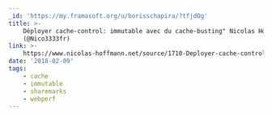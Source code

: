 ```yaml
---
_id: 'https://my.framasoft.org/u/borisschapira/?tfjdOg'
title: >-
    Déployer cache-control: immutable avec du cache-busting" Nicolas Hoffmann
    (@Nico3333fr)
link: >-
    https://www.nicolas-hoffmann.net/source/1710-Deployer-cache-control-immutable-avec-du-cache-busting.html
date: '2018-02-09'
tags:
    - cache
    - immutable
    - sharemarks
    - webperf
---
```


<div class="markdown"><p></p></div>
